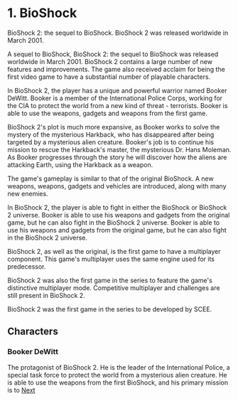 # 1.   BioShock



BioShock 2: the sequel to BioShock. BioShock 2 was released worldwide in March 2001.

A sequel to BioShock, BioShock 2: the sequel to BioShock was released worldwide in March 2001. BioShock 2 contains a large number of new features and improvements. The game also received acclaim for being the first video game to have a substantial number of playable characters.

In BioShock 2, the player has a unique and powerful warrior named Booker DeWitt. Booker is a member of the International Police Corps, working for the CIA to protect the world from a new kind of threat - terrorists. Booker is able to use the weapons, gadgets and weapons from the first game.

BioShock 2's plot is much more expansive, as Booker works to solve the mystery of the mysterious Harkback, who has disappeared after being targeted by a mysterious alien creature. Booker's job is to continue his mission to rescue the Harkback's master, the mysterious Dr. Hans Moleman. As Booker progresses through the story he will discover how the aliens are attacking Earth, using the Harkback as a weapon.

The game's gameplay is similar to that of the original BioShock. A new weapons, weapons, gadgets and vehicles are introduced, along with many new enemies.

In BioShock 2, the player is able to fight in either the BioShock or BioShock 2 universe. Booker is able to use his weapons and gadgets from the original game, but he can also fight in the BioShock 2 universe. Booker is able to use his weapons and gadgets from the original game, but he can also fight in the BioShock 2 universe.

BioShock 2, as well as the original, is the first game to have a multiplayer component. This game's multiplayer uses the same engine used for its predecessor.

BioShock 2 was also the first game in the series to feature the game's distinctive multiplayer mode. Competitive multiplayer and challenges are still present in BioShock 2.

BioShock 2 was the first game in the series to be developed by SCEE.

## Characters

### Booker DeWitt

The protagonist of BioShock 2. He is the leader of the International Police, a special task force to protect the world from a mysterious alien creature. He is able to use the weapons from the first BioShock, and his primary mission is to
[Next](322.md)